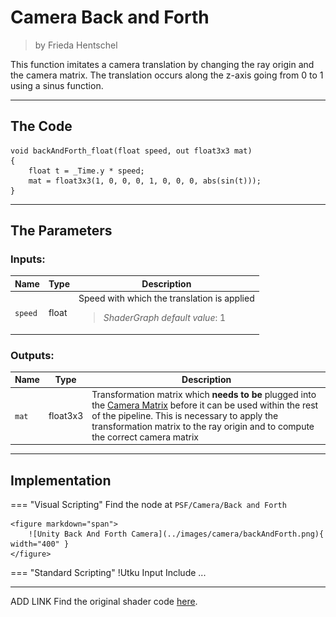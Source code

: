 <div class="container">
    <h1 class="main-heading">Camera Back and Forth</h1>
    <blockquote class="author">by Frieda Hentschel</blockquote>
</div>

This function imitates a camera translation by changing the ray origin and the camera matrix. The translation occurs along the z-axis going from 0 to 1 using a sinus function.

---

## The Code

``` hlsl
void backAndForth_float(float speed, out float3x3 mat)
{
    float t = _Time.y * speed;
    mat = float3x3(1, 0, 0, 0, 1, 0, 0, 0, abs(sin(t)));
}
```

---

## The Parameters

### Inputs:
| Name            | Type     | Description |
|-----------------|----------|-------------|
| `speed`        | float   | Speed with which the translation is applied <br> <blockquote>*ShaderGraph default value*: 1</blockquote>|

### Outputs:
| Name            | Type     | Description |
|-----------------|----------|-------------|
| `mat`        | float3x3   | Transformation matrix which __needs to be__ plugged into the [Camera Matrix](cameraMatrix.md) before it can be used within the rest of the pipeline. This is necessary to apply the transformation matrix to the ray origin and to compute the correct camera matrix |

---

## Implementation

=== "Visual Scripting"
    Find the node at `PSF/Camera/Back and Forth`

    <figure markdown="span">
        ![Unity Back And Forth Camera](../images/camera/backAndForth.png){ width="400" }
    </figure>

=== "Standard Scripting"
    !Utku Input
    Include ...

---

ADD LINK
Find the original shader code [here](unity/cameraMatrix.md).